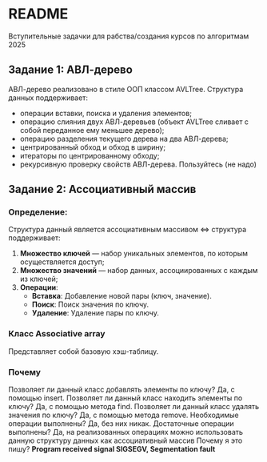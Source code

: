 # README
Вступительные задачки для рабства/создания курсов по алгоритмам 2025

## Задание 1: АВЛ-дерево
АВЛ-дерево реализовано в стиле ООП классом AVLTree. Структура данных поддерживает:
- операции вставки, поиска и удаления элементов;
- операцию слияния двух АВЛ-деревьев (объект AVLTree сливает с собой переданное ему меньшее дерево);
- операцию разделения текущего дерева на два АВЛ-дерева;
- центрированный обход и обход в ширину;
- итераторы по центрированному обходу;
- рекурсивную проверку свойств АВЛ-дерева.
Пользуйтесь (не надо)

## Задание 2: Ассоциативный массив

### Определение:

Структура данный является ассоциативным массивом <=> структура поддерживает:

1. **Множество ключей** — набор уникальных элементов, по которым осуществляется доступ;
2. **Множество значений** — набор данных, ассоциированных с каждым из ключей;
3. **Операции**:
   - **Вставка**: Добавление новой пары (ключ, значение).
   - **Поиск**: Поиск значения по ключу.
   - **Удаление**: Удаление пары по ключу.

### Класс Associative array
Представляет собой базовую хэш-таблицу.

### Почему

Позволяет ли данный класс добавлять элементы по ключу? Да, с помощью insert.
Позволяет ли данный класс находить элементы по ключу? Да, с помощью  метода find.
Позволяет ли данный класс удалять значения по ключу? Да, с помощью метода remove.
Необходимые операции выполнены? Да, без них никак. 
Достаточные операции выполнены? Да, на реализованных операциях можно использовать данную структуру данных как ассоциативный массив
Почему я это пишу?
**Program received signal SIGSEGV, Segmentation fault**